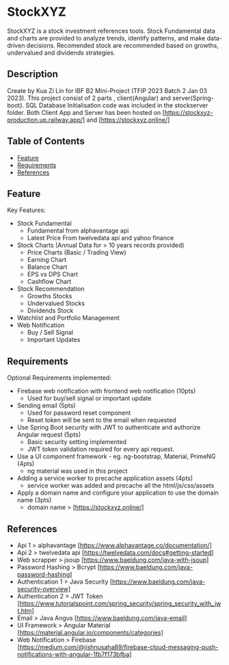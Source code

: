 # StockXYZ

StockXYZ is a stock investment references tools. Stock Fundamental data and charts are provided to analyze trends, identify patterns, and make data-driven decisions. Recomended stock are recommended based on growths, undervalued and dividends strategies.

## Description

Create by Kua Zi Lin for IBF B2 Mini-Project (TFIP 2023 Batch 2 Jan 03 2023). This project consist of 2 parts , client(Angular) and server(Spring-boot). SQL Database Initialisation code was included in the stockserver folder. Both Client App and Server has been hosted on [https://stockxyz-production.up.railway.app/] and [https://stockxyz.online/]
 

## Table of Contents

- [Feature](#feature)
- [Requirements](#requirements)
- [References](#references)

## Feature

Key Features:
- Stock Fundamental
  - Fundamental from alphavantage api
  - Latest Price From twelvedata api and yahoo finance
- Stock Charts (Annual Data for > 10 years records provided)
  - Price Charts (Basic / Trading View)
  - Earning Chart
  - Balance Chart 
  - EPS vs DPS Chart
  - Cashflow Chart
- Stock Recommendation
  - Growths Stocks
  - Undervalued Stocks
  - Dividends Stock
- Watchlist and Portfolio Management
- Web Notification
  - Buy / Sell Signal
  - Important Updates


## Requirements

Optional Requirements implemented:
- Firebase web notification with frontend web notification (10pts)
  - Used for buy/sell signal or important update
- Sending email (5pts)
  - Used for password reset component
  - Reset token will be sent to the email when requested
- Use Spring Boot security with JWT to authenticate and authorize Angular request (5pts)
  - Basic security setting implemented
  - JWT token validation required for every api request.
- Use a UI component framework - eg. ng-bootstrap, Material, PrimeNG (4pts)
  - ng material was used in this project
- Adding a service worker to precache application assets (4pts)
  - service worker was added and precache all the html/js/css/assets
- Apply a domain name and configure your application to use the domain name (3pts)
  - domain name > [https://stockxyz.online/]


## References
- Api 1 > alphavantage [https://www.alphavantage.co/documentation/]
- Api 2 > twelvedata api [https://twelvedata.com/docs#getting-started]
- Web scrapper > jsoup [https://www.baeldung.com/java-with-jsoup]
- Password Hashing > Bcrypt [https://www.baeldung.com/java-password-hashing]
- Authentication 1 > Java Security [https://www.baeldung.com/java-security-overview]
- Authentication 2 > JWT Token [https://www.tutorialspoint.com/spring_security/spring_security_with_jwt.htm]
- Email > Java Angus [https://www.baeldung.com/java-email]
- UI Framework > Angular Material [https://material.angular.io/components/categories]
- Web Notification > Firebase [https://medium.com/@jishnusaha89/firebase-cloud-messaging-push-notifications-with-angular-1fb7f173bfba]

